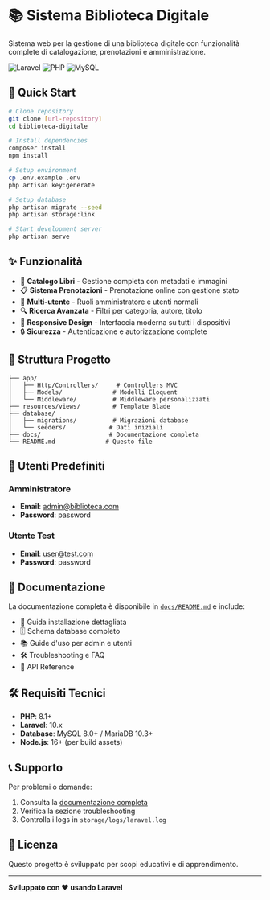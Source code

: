 # 📚 Sistema Biblioteca Digitale

Sistema web per la gestione di una biblioteca digitale con funzionalità complete di catalogazione, prenotazioni e amministrazione.

![Laravel](https://img.shields.io/badge/Laravel-10.x-red.svg)
![PHP](https://img.shields.io/badge/PHP-8.1+-blue.svg)
![MySQL](https://img.shields.io/badge/MySQL-8.0+-orange.svg)

## 🚀 Quick Start

```bash
# Clone repository
git clone [url-repository]
cd biblioteca-digitale

# Install dependencies
composer install
npm install

# Setup environment
cp .env.example .env
php artisan key:generate

# Setup database
php artisan migrate --seed
php artisan storage:link

# Start development server
php artisan serve
```

## ✨ Funzionalità

- 📖 **Catalogo Libri** - Gestione completa con metadati e immagini
- 📋 **Sistema Prenotazioni** - Prenotazione online con gestione stato
- 👥 **Multi-utente** - Ruoli amministratore e utenti normali
- 🔍 **Ricerca Avanzata** - Filtri per categoria, autore, titolo
- 📱 **Responsive Design** - Interfaccia moderna su tutti i dispositivi
- 🔒 **Sicurezza** - Autenticazione e autorizzazione complete

## 📁 Struttura Progetto

```
├── app/
│   ├── Http/Controllers/     # Controllers MVC
│   ├── Models/              # Modelli Eloquent
│   └── Middleware/          # Middleware personalizzati
├── resources/views/         # Template Blade
├── database/
│   ├── migrations/          # Migrazioni database
│   └── seeders/            # Dati iniziali
├── docs/                   # Documentazione completa
└── README.md              # Questo file
```

## 👤 Utenti Predefiniti

### Amministratore
- **Email**: admin@biblioteca.com
- **Password**: password

### Utente Test
- **Email**: user@test.com  
- **Password**: password

## 📖 Documentazione

La documentazione completa è disponibile in [`docs/README.md`](docs/README.md) e include:

- 🔧 Guida installazione dettagliata
- 🗄️ Schema database completo
- 📚 Guide d'uso per admin e utenti
- 🛠️ Troubleshooting e FAQ
- 🔌 API Reference

## 🛠️ Requisiti Tecnici

- **PHP**: 8.1+
- **Laravel**: 10.x
- **Database**: MySQL 8.0+ / MariaDB 10.3+
- **Node.js**: 16+ (per build assets)

## 📞 Supporto

Per problemi o domande:
1. Consulta la [documentazione completa](docs/README.md)
2. Verifica la sezione troubleshooting
3. Controlla i logs in `storage/logs/laravel.log`

## 📄 Licenza

Questo progetto è sviluppato per scopi educativi e di apprendimento.

---

**Sviluppato con ❤️ usando Laravel**
